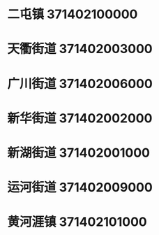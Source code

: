 # 二屯镇 371402100000
# 天衢街道 371402003000
# 广川街道 371402006000
# 新华街道 371402002000
# 新湖街道 371402001000
# 运河街道 371402009000
# 黄河涯镇 371402101000
